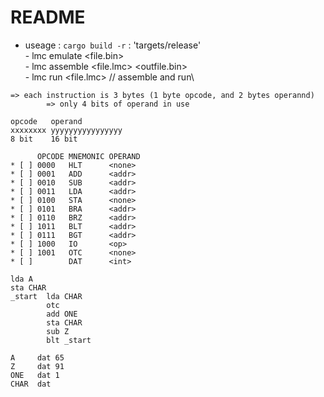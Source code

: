 # README
* useage : `cargo build -r` : 'targets/release' \
        - lmc emulate <file.bin>\
        - lmc assemble <file.lmc> <outfile.bin>\
        - lmc run <file.lmc> // assemble and run\

```
=> each instruction is 3 bytes (1 byte opcode, and 2 bytes operannd)
        => only 4 bits of operand in use

opcode   operand
xxxxxxxx yyyyyyyyyyyyyyyy
8 bit    16 bit

      OPCODE MNEMONIC OPERAND
* [ ] 0000   HLT      <none>
* [ ] 0001   ADD      <addr>
* [ ] 0010   SUB      <addr>
* [ ] 0011   LDA      <addr>
* [ ] 0100   STA      <none>
* [ ] 0101   BRA      <addr>
* [ ] 0110   BRZ      <addr>
* [ ] 1011   BLT      <addr>
* [ ] 0111   BGT      <addr>
* [ ] 1000   IO       <op>
* [ ] 1001   OTC      <none>
* [ ]        DAT      <int>

lda A
sta CHAR
_start  lda CHAR
        otc
        add ONE
        sta CHAR
        sub Z
        blt _start
        
A     dat 65
Z     dat 91
ONE   dat 1
CHAR  dat
```
